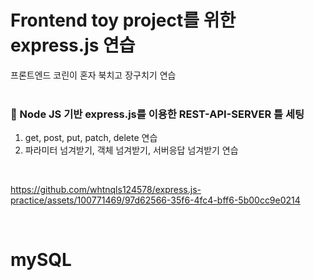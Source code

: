 # Frontend toy project를 위한 express.js 연습
프론트엔드 코린이 혼자 북치고 장구치기 연습
<br/>
<br/>
### 👀 Node JS 기반 express.js를 이용한 REST-API-SERVER 틀 세팅
1. get, post, put, patch, delete 연습
2. 파라미터 넘겨받기, 객체 넘겨받기, 서버응답 넘겨받기 연습
<br/>

https://github.com/whtnqls124578/express.js-practice/assets/100771469/97d62566-35f6-4fc4-bff6-5b00cc9e0214

<br/>

# mySQL

